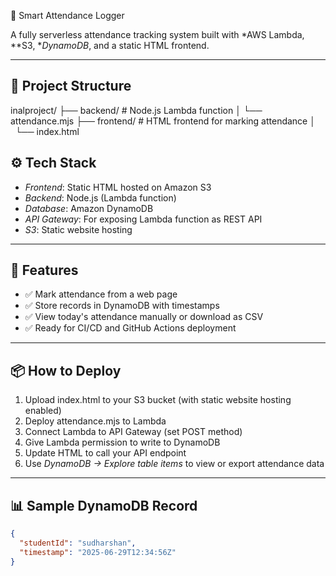  📝 Smart Attendance Logger

A fully serverless attendance tracking system built with *AWS Lambda, **S3, **DynamoDB*, and a static HTML frontend.

---

## 📁 Project Structure
inalproject/ ├── backend/            # Node.js Lambda function │   └── attendance.mjs ├── frontend/           # HTML frontend for marking attendance │   └── index.html
## ⚙ Tech Stack

- *Frontend*: Static HTML hosted on Amazon S3
- *Backend*: Node.js (Lambda function)
- *Database*: Amazon DynamoDB
- *API Gateway*: For exposing Lambda function as REST API
- *S3*: Static website hosting

---

## 🚀 Features

- ✅ Mark attendance from a web page
- ✅ Store records in DynamoDB with timestamps
- ✅ View today's attendance manually or download as CSV
- ✅ Ready for CI/CD and GitHub Actions deployment

---

## 📦 How to Deploy

1. Upload index.html to your S3 bucket (with static website hosting enabled)
2. Deploy attendance.mjs to Lambda
3. Connect Lambda to API Gateway (set POST method)
4. Give Lambda permission to write to DynamoDB
5. Update HTML to call your API endpoint
6. Use *DynamoDB → Explore table items* to view or export attendance data

---

## 📊 Sample DynamoDB Record

```json
{
  "studentId": "sudharshan",
  "timestamp": "2025-06-29T12:34:56Z"
}